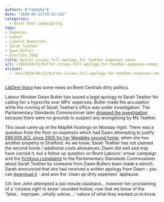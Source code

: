 ```yaml
---
authors: ["robdyke"]
date: "2010-04-21T19:15:14Z"
categories:
  - Brent East Campaigning
tags:
- Expenses
- Labour
- Liberal Democrats
- Sarah Teather
- Dawn Butler
- Election 2010
title: Butler issues full apology for Teather expenses smear
url: /2010/04/21/butler-issues-full-apology-for-teather-expenses-smear/
aliases:
  - /bec/2010/04/21/butler-issues-full-apology-for-teather-expenses-smear
---
```

[LibDem Voice](http://www.libdemvoice.org/dawn-butler-sarah-teather-apology-19014.html "libdemvoice") has some news on Brent Centrals dirty politics.

Labour Minister Dawn Butler has issued a legal apology to Sarah Teather for calling her a hypocrite over MPs’ expenses. Butler made the accusation while the running of Sarah Teather’s office was under investigation. The Parliamentary Standards Commissioner later [dropped the investigation](http://www.libdemvoice.org/sarah-teather-dawn-butler-18615.html) because there were no grounds to suspect any wrongdoing by Ms Teather.

This issue came up at the MapRA Hustings on Monday night. There was a question from the floor on expenses which had Dawn attempting to justify [£66,000 ACL since 2005 for her Wembley second home](http://www.wbtimes.co.uk/content/brent/willesdenchronicle/news/story.aspx?brand=WBCOnline&category=news&tBrand=northlondon24&tCategory=newswbc&itemid=WeED06%20May%202009%2013%3A06%3A20%3A883 "WBTimes"), when she has another property in Stratford. As we know, Sarah Teather has not claimed the second home / additional costs allowances. Dawn did well and may have carried it, but a follow up question on Brent Labours' smear campaign and the [ficititous complaints](http://www.wbtimes.co.uk/content/brent/willesdenchronicle/news/story.aspx?brand=WBCOnline&category=news&tBrand=northlondon24&tCategory=newswbc&itemid=WeED30%20Mar%202010%2016%3A03%3A49%3A563 "WBTimes") to the Parliamentary Standards Commissioner about Sarah Teather by someone from Dawn Butlers team made a stench. Sarah announced that she had received a written apology from Dawn - you can [download it](http://anmblog.typepad.com/files/labour-party-apology.pdf) - and won the 'clean up dirty expenses' applause.

Cllr Ann John attempted a last minute clawback... however her proclaiming of a 'citizens right to know' sounded hollow, now that we know of the 'false... improper...wholly untrue....' nature of what they wanted us to know.